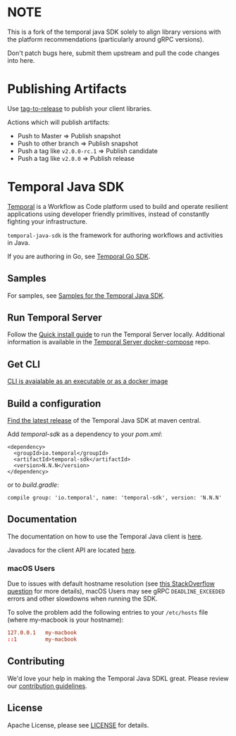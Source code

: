 # NOTE

This is a fork of the temporal java SDK solely to align library versions with the platform recommendations (particularly around gRPC versions).

Don't patch bugs here, submit them upstream and pull the code changes into here.

# Publishing Artifacts
Use [tag-to-release](http://go/tag-to-release) to publish your client libraries.

Actions which will publish artifacts:

- Push to Master ⇒ Publish snapshot
- Push to other branch ⇒ Publish snapshot
- Push a tag like `v2.0.0-rc.1` ⇒ Publish candidate
- Push a tag like `v2.0.0` ⇒ Publish release

# Temporal Java SDK

[Temporal](https://github.com/temporalio/temporal) is a Workflow as Code platform used to build and operate
resilient applications using developer friendly primitives, instead of constantly fighting your infrastructure.

`temporal-java-sdk` is the framework for authoring workflows and activities in Java.

If you are authoring in Go, see [Temporal Go SDK](https://github.com/temporalio/sdk-go).

## Samples

For samples, see [Samples for the Temporal Java SDK](https://github.com/temporalio/samples-java).

## Run Temporal Server

Follow the [Quick install guide](https://docs.temporal.io/docs/server/quick-install) to run the Temporal Server locally.
Additional information is available in the [Temporal Server docker-compose](https://github.com/temporalio/docker-compose) repo.

## Get CLI

[CLI is avaialable as an executable or as a docker image](https://github.com/temporalio/temporal/blob/master/tools/cli/README.md)

## Build a configuration

[Find the latest release](https://search.maven.org/artifact/io.temporal/temporal-sdk) of the Temporal Java SDK at maven central.

Add *temporal-sdk* as a dependency to your *pom.xml*:

    <dependency>
      <groupId>io.temporal</groupId>
      <artifactId>temporal-sdk</artifactId>
      <version>N.N.N</version>
    </dependency>

or to *build.gradle*:

    compile group: 'io.temporal', name: 'temporal-sdk', version: 'N.N.N'

## Documentation

The documentation on how to use the Temporal Java client is [here](https://docs.temporal.io/docs/java/introduction).

Javadocs for the client API are located [here](https://www.javadoc.io/doc/io.temporal/temporal-sdk).

### macOS Users
Due to issues with default hostname resolution
(see [this StackOverflow question](https://stackoverflow.com/questions/33289695/inetaddress-getlocalhost-slow-to-run-30-seconds) for more details),
macOS Users may see gRPC `DEADLINE_EXCEEDED` errors and other slowdowns when running the SDK.

To solve the problem add the following entries to your `/etc/hosts` file (where my-macbook is your hostname):

```conf
127.0.0.1   my-macbook
::1         my-macbook
```

## Contributing
We'd love your help in making the Temporal Java SDKL great. Please review our [contribution guidelines](CONTRIBUTING.md).

## License
Apache License, please see [LICENSE](LICENSE) for details.
